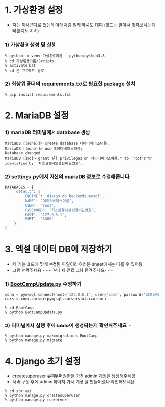# 1. 가상환경 설정

- 저는 아나콘다로 했는데 아래처럼 일케 하셔도 대여 (코드는 알아서 찾아보시는게 빠를지도 ㅎㅎ)

### 1) 가상환경 생성 및 실행

```
% python -m venv 가상환경이름 --python=python3.8
% cd 가상환경이름/Scripts
% activate.bat 
% cd 본 프로젝트 경로 

```

### 2) 최상위 폴더의 requirements.txt로 필요한 package 설치

```
% pip install requirements.txt
```

# 2. MariaDB 설정

### 1) mariaDB 터미널에서 database 생성

```
MariaDB [(none)]> create database 데이터베이스이름;
MariaDB [(none)]> use 데이터베이스이름;
Database changed
MariaDB [sbc]> grant all privileges on 데이터베이스이름.* to 'root'@'%' identified by '최초실행시생성한비밀번호';
```

### 2) settings.py에서 자신의 mariaDB 정보로 수정해줍니다

```python
DATABASES = {
    'default': {
        'ENGINE': 'django.db.backends.mysql',
        'NAME': '데이터베이스이름',
        'USER': 'root',
        'PASSWORD': '최초실행시생성한비밀번호',
        'HOST': '127.0.0.1',
        'PORT': '3306'
    }
}
```

# 3.  엑셀 데이터 DB에 저장하기

- 제 거는 코드에 맞게 수정된 파일이라 여러분 sheet에서는 다를 수 있어용
- 그럼 연락주세용 ~~~ 아님 제 걸로 그냥 돌려주세요~~~

### 1) [BootCampUpdate.py](http://BootCampUpdate.py) 수정하기

```python
conn = pymysql.connect(host='127.0.0.1', user='root', password='최초실행시생성한비밀번호', db='sbc')
curs = conn.cursor(pymysql.cursors.DictCursor)
```

```
% cd BootCamp
% python BootCampUpdate.py 
```

### 2) 터미널에서 실행 후에 table이 생성되는지 확인해주세요 ~

```
% python manage.py makemigrations BootCamp
% python manage.py migrate 
```

# 4. Django 초기 설정

- createsuperuser 슈퍼두퍼권한을 가진 admin 계정을 생성해주세용
- 서버 구동 후에 admin 페이지 가서 계정 잘 만들어졌나 확인해보세욥

```
% cd sbc_api
% python manage.py createsuperuser 
% python manage.py runserver 
```